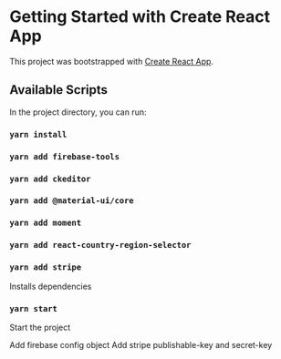 # Getting Started with Create React App

This project was bootstrapped with [Create React App](https://github.com/facebook/create-react-app).

## Available Scripts

In the project directory, you can run:

### `yarn install`


### `yarn add firebase-tools`
### `yarn add ckeditor`
### `yarn add @material-ui/core`
### `yarn add moment`
### `yarn add react-country-region-selector`
### `yarn add stripe`

Installs dependencies

### `yarn start`

Start the project


Add firebase config object
Add stripe publishable-key and secret-key